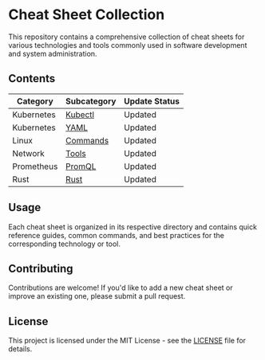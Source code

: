 # Cheat Sheet Collection

This repository contains a comprehensive collection of cheat sheets for various technologies and tools commonly used in software development and system administration.

## Contents

| Category | Subcategory | Update Status |
|----------|-------------|---------------|
| Kubernetes | [Kubectl](docs/Kubernetes/KUBECTL.md) | Updated |
| Kubernetes | [YAML](docs/Kubernetes/YAML.md) | Updated |
| Linux | [Commands](docs/Linux/README.md) | Updated |
| Network | [Tools](docs/Network/TOOLS.md) | Updated |
| Prometheus | [PromQL](docs/Prometheus/PromQL.md) | Updated |
| Rust| [Rust](docs/Rust/README.md) | Updated |

## Usage

Each cheat sheet is organized in its respective directory and contains quick reference guides, common commands, and best practices for the corresponding technology or tool.

## Contributing

Contributions are welcome! If you'd like to add a new cheat sheet or improve an existing one, please submit a pull request.

## License

This project is licensed under the MIT License - see the [LICENSE](LICENSE) file for details.
